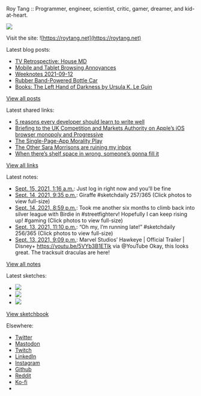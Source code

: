 Roy Tang :: Programmer, engineer, scientist, critic, gamer, dreamer, and kid-at-heart.

![](https://roytang.net/static/img/profile.jpg)

Visit the site: ![https://roytang.net](https://roytang.net)

Latest blog posts:

- [TV Retrospective: House MD](https://roytang.net/2021/09/house/)
- [Mobile and Tablet Browsing Annoyances](https://roytang.net/2021/09/mobile-tablet-annoyances/)
- [Weeknotes 2021-09-12](https://roytang.net/2021/09/weeknotes-2021-09-12/)
- [Rubber Band-Powered Bottle Car](https://roytang.net/2021/09/rubber-band-bottle-car/)
- [Books: The Left Hand of Darkness by Ursula K. Le Guin](https://roytang.net/2021/09/lhod/)

[View all posts](https://roytang.net/blog)

Latest shared links:

- [5 reasons every developer should learn to write well](https://roytang.net/2021/09/5-reasons-every-developer-should-learn-to-write-well/)
- [Briefing to the UK Competition and Markets Authority on Apple’s iOS browser monopoly and Progressive](https://roytang.net/2021/09/e70d9944158e48f21f45880e61981adc/)
- [The Single-Page-App Morality Play](https://roytang.net/2021/09/the-single-page-app-morality-play/)
- [The Other Sara Morrisons are ruining my inbox](https://roytang.net/2021/09/the-other-sara-morrisons-are-ruining-my-inbox/)
- [When there’s shelf space in wrong, someone’s gonna fill it](https://roytang.net/2021/09/when-theres-shelf-space-in-wrong-someones-gonna-fill-it/)

[View all links](https://roytang.net/links)

Latest notes:

- [Sept. 15, 2021, 1:16 a.m.](https://roytang.net/2021/09/hcucto5/): Just log in right now and you&#x27;ll be fine
- [Sept. 14, 2021, 9:35 p.m.](https://roytang.net/2021/09/1437772003247894545/): Giraffe #sketchdaily 257/365 (Click photos to view full-size)
- [Sept. 14, 2021, 8:59 p.m.](https://roytang.net/2021/09/1437762927289720837/): Took me another six months to climb back into silver league with Birdie in #streetfighterv! Hopefully I can keep rising up! #gaming (Click photos to view full-size)
- [Sept. 13, 2021, 11:10 p.m.](https://roytang.net/2021/09/1437433432389259271/): “Oh my, I’m running late!” #sketchdaily 256/365 (Click photos to view full-size)
- [Sept. 13, 2021, 9:09 p.m.](https://roytang.net/2021/09/1437402945243344898/): Marvel Studios’ Hawkeye | Official Trailer | Disney+ https://youtu.be/5VYb3B1ETlk via @YouTube Okay, this looks great. The tracksuit draculas are here!

[View all notes](https://roytang.net/notes)

Latest sketches:


- ![](https://roytang.net/media/cache/1d/00/1d00ee30d2e22d7ecfaa2b65adaa81b8.jpg)
- ![](https://roytang.net/media/cache/f4/a0/f4a08aa94bc3034684b163619a875402.jpg)
- ![](https://roytang.net/media/cache/1e/83/1e835b7386efc1e76fb667b57f9dbbe7.jpg)

[View sketchbook](https://roytang.net/albums/sketchbook)


Elsewhere:

- [Twitter](https://twitter.com/roytang)
- [Mastodon](https://mastodon.technology/@roytang)
- [Twitch](https://twitch.tv/twitchyroy)
- [LinkedIn](https://www.linkedin.com/in/roytang)
- [Instagram](https://instagram.com/roytang0400)
- [Github](https://github.com/roytang)
- [Reddit](https://reddit.com/u/hungryroy)
- [Ko-fi](https://ko-fi.com/roytang)
- [](mailto:hello@roytang.net)